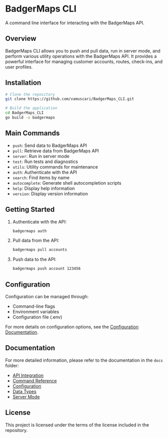 # BadgerMaps CLI

A command line interface for interacting with the BadgerMaps API.

## Overview

BadgerMaps CLI allows you to push and pull data, run in server mode, and perform various utility operations with the BadgerMaps API. It provides a powerful interface for managing customer accounts, routes, check-ins, and user profiles.

## Installation

```bash
# Clone the repository
git clone https://github.com/vamuscari/BadgerMaps_CLI.git

# Build the application
cd BadgerMaps_CLI
go build -o badgermaps
```

## Main Commands

- `push`: Send data to BadgerMaps API
- `pull`: Retrieve data from BadgerMaps API
- `server`: Run in server mode
- `test`: Run tests and diagnostics
- `utils`: Utility commands for maintenance
- `auth`: Authenticate with the API
- `search`: Find items by name
- `autocomplete`: Generate shell autocompletion scripts
- `help`: Display help information
- `version`: Display version information

## Getting Started

1. Authenticate with the API:
   ```bash
   badgermaps auth
   ```

2. Pull data from the API:
   ```bash
   badgermaps pull accounts
   ```

3. Push data to the API:
   ```bash
   badgermaps push account 123456
   ```

## Configuration

Configuration can be managed through:
- Command-line flags
- Environment variables
- Configuration file (.env)

For more details on configuration options, see the [Configuration Documentation](docs/configuration.md).

## Documentation

For more detailed information, please refer to the documentation in the `docs` folder:

- [API Integration](docs/api-integration.md)
- [Command Reference](docs/command-reference.md)
- [Configuration](docs/configuration.md)
- [Data Types](docs/data-types.md)
- [Server Mode](docs/server-mode.md)

## License

This project is licensed under the terms of the license included in the repository.